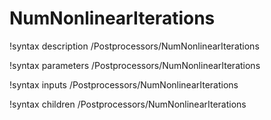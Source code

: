 <!-- MOOSE Documentation Stub: Remove this when content is added. -->

# NumNonlinearIterations
!syntax description /Postprocessors/NumNonlinearIterations

!syntax parameters /Postprocessors/NumNonlinearIterations

!syntax inputs /Postprocessors/NumNonlinearIterations

!syntax children /Postprocessors/NumNonlinearIterations
